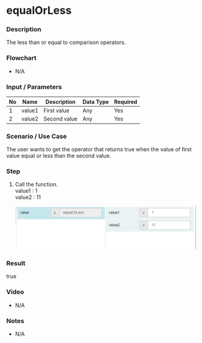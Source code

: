 # equalOrLess

### Description

The less than or equal to comparison operators.

### Flowchart

- N/A 

### Input / Parameters

| No | Name | Description | Data Type | Required |
| ------ | ------ | ------ |------ | ------ |
| 1 | value1 | First value | Any | Yes  |
| 2 | value2 | Second value | Any | Yes   |

### Scenario / Use Case

The user wants to get the operator that returns true when the value of first value equal or less than the second value.

### Step

1. Call the function.
  <br> value1 :  1<br />
   value2 : 11<br />

    ![](../../../../document/function/Comparation/equalOrLess/equalOrLess-step-1.png?raw=true)

### Result

true

### Video

- N/A

<!--[![Video](http://i.imgur.com/Ot5DWAW.png)](https://youtu.be/StTqXEQ2l-Y?t=35s)-->

### Notes

- N/A